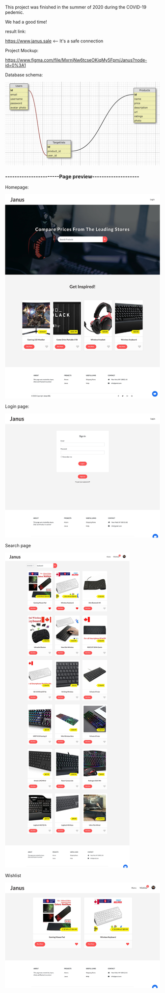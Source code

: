 This project was finished in the summer of 2020 during the COVID-19 pedemic.

We had a good time!

result link:

https://www.janus.sale    <-- It's a safe connection

Project Mockup:

https://www.figma.com/file/MxrnjNw6tcseOKiqMy5Fpm/Janus?node-id=0%3A1

Database schema:

![schema](/schema.png)



### -----------------------Page preview--------------------

Homepage:



![main_page](/main_page.png)



Login page:



![login](/login.png)



Search page



![search](/search.png)



Wishlist



![waitlist](/waitlist.png)